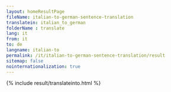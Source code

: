 ```yaml
---
layout: homeResultPage
fileName: italian-to-german-sentence-translation
translatein: italian_to_german
folderName : translate
lang: it
from: it
to: de
langname: italian-to
permalink: /it/italian-to-german-sentence-translation/result
sitemap: false
nointernationalization: true
---
```

{% include result/translateinto.html %}

<script src="/js/result/translation.js" data-foldername="{{page.folderName}}" data-lang="{{page.lang}}"></script>

